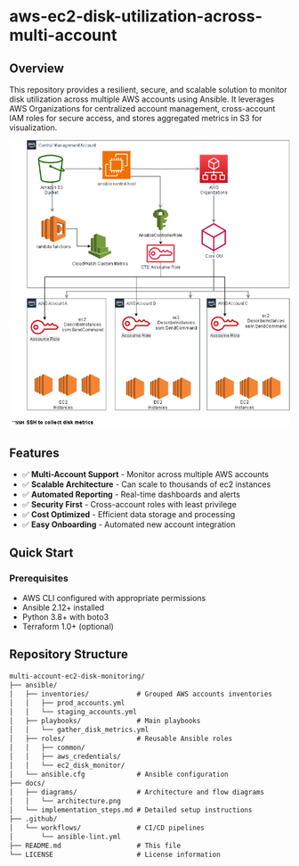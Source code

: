 # aws-ec2-disk-utilization-across-multi-account




## Overview

This repository provides a resilient, secure, and scalable solution to monitor disk utilization across multiple AWS accounts using Ansible. It leverages AWS Organizations for centralized account management, cross-account IAM roles for secure access, and stores aggregated metrics in S3 for visualization.

![./docs\diagrams\cross-account-ec2-monitoring.drawio.png](./docs\diagrams\cross-account-ec2-monitoring.drawio.png)

## Features

- ✅ **Multi-Account Support** - Monitor across multiple AWS accounts
- ✅ **Scalable Architecture** - Can scale to thousands of ec2 instances
- ✅ **Automated Reporting** - Real-time dashboards and alerts
- ✅ **Security First** - Cross-account roles with least privilege
- ✅ **Cost Optimized** - Efficient data storage and processing
- ✅ **Easy Onboarding** - Automated new account integration

## Quick Start

### Prerequisites
- AWS CLI configured with appropriate permissions
- Ansible 2.12+ installed
- Python 3.8+ with boto3
- Terraform 1.0+ (optional)

## Repository Structure

```plaintext
multi-account-ec2-disk-monitoring/
├── ansible/
│   ├── inventories/            # Grouped AWS accounts inventories
│   │   ├── prod_accounts.yml
│   │   └── staging_accounts.yml
│   ├── playbooks/              # Main playbooks
│   │   └── gather_disk_metrics.yml
│   ├── roles/                  # Reusable Ansible roles
│   │   ├── common/
│   │   ├── aws_credentials/
│   │   └── ec2_disk_monitor/
│   └── ansible.cfg             # Ansible configuration
├── docs/
│   ├── diagrams/               # Architecture and flow diagrams
│   │   └── architecture.png
│   └── implementation_steps.md # Detailed setup instructions
├── .github/
│   └── workflows/              # CI/CD pipelines
│       └── ansible-lint.yml
├── README.md                   # This file
└── LICENSE                     # License information
```
